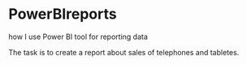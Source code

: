 # PowerBIreports
how I use Power BI tool for reporting data

The task is to create a report about sales of telephones and tabletes.
